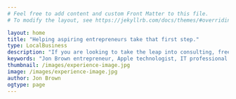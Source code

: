```yaml
---
# Feel free to add content and custom Front Matter to this file.
# To modify the layout, see https://jekyllrb.com/docs/themes/#overriding-theme-defaults

layout: home
title: "Helping aspiring entrepreneurs take that first step."
type: LocalBusiness
description: "If you are looking to take the leap into consulting, freelancing, or starting that side hustle but may not know how to start, I got your back. Through my life experiences of starting and selling a business, along with my MBA backing I can help you achieve your goals!" 
keywords: "Jon Brown entrepreneur, Apple technologist, IT professional to entrepreneur, Grove Technologies founder, Quantic MBA graduate, CISSP certified, Apple certified, business consulting, freelance mentoring, starting a side hustle, IT consultancy, app developer Jon Brown, iOS app development, macOS app creation, freelance roadmap, business de-risking, IT project management, leadership and mentorship, MSP business strategy, Apple-focused organizations, freelance success strategies, transition to entrepreneurship, IT consultancy business growth"
thumbnail: /images/experience-image.jpg
image: /images/experience-image.jpg
author: Jon Brown
ogtype: page
---
```


